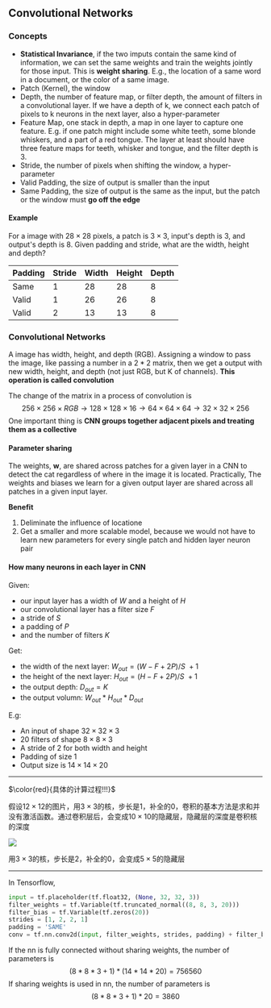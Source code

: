 ## Convolutional Networks

### Concepts

* **Statistical Invariance**, if the two imputs contain the same kind of information, we can set the same weights and train the weights jointly for those input. This is **weight sharing**. E.g., the location of a same word in a document, or the color of a same image.
* Patch (Kernel), the window
* Depth, the number of feature map, or filter depth, the amount of filters in a convolutional layer. If we have a depth of k, we connect each patch of pixels to k neurons in the next layer, also a hyper-parameter
* Feature Map, one stack in depth, a map in one layer to capture one feature. E.g. if one patch might include some white teeth, some blonde whiskers, and a part of a red tongue. The layer at least should have three feature maps for teeth, whisker and tongue, and the filter depth is 3.
* Stride, the number of pixels when shifting the window, a hyper-parameter
* Valid Padding, the size of output is smaller than the input
* Same Padding, the size of output is the same as the input, but the patch or the window must **go off the edge**

#### Example

For a image with $28 \times 28$ pixels, a patch is $3 \times 3$, input's depth is 3, and output's depth is 8. Given padding and stride, what are the width, height and depth?

| Padding | Stride | Width | Height | Depth |
| ------- | ------ | ----- | ------ | ----- |
| Same    | 1      | 28    | 28     | 8     |
| Valid   | 1      | 26    | 26     | 8     |
| Valid   | 2      | 13    | 13     | 8     |



### Convolutional Networks

A image has width, height, and depth (RGB). Assigning a window to pass the image, like passing a number in a $2 * 2$ matrix, then we get a output with new width, height, and depth (not just RGB, but K of channels). **This operation is called  convolution**

The change of the matrix in a process of convolution is 
$$
256 \times 256 \times RGB \to 128 \times 128 \times 16 \to 64 \times 64 \times 64 \to 32 \times 32 \times256
$$
One important thing is **CNN groups together adjacent pixels and treating them as a collective**

#### Parameter sharing

The weights, $\mathbf w$, are shared across patches for a given layer in a CNN to detect the cat regardless of where in the image it is located. Practically, The weights and biases we learn for a given output layer are shared across all patches in a given input layer.

**Benefit**

1. Deliminate the influence of locatione
2. Get a smaller and more scalable model, because we would not have to learn new parameters for every single patch and hidden layer neuron pair

#### How many neurons in each layer in CNN

Given:

* our input layer has a width of $W$ and a height of $H$
* our convolutional layer has a filter size $F$
* a stride of $S$
* a padding of $P$
* and the number of filters $K$

Get:

* the width of the next layer: $W_{out} = (W - F+ 2P)/ S \ + 1$
* the height of the next layer: $H_{out} = (H -F +2P)/S \ + 1$
* the output depth: $D_{out} = K$
* the output volumn: $W_{out} * H_{out} * D_{out}$ 

E.g:

* An input of shape $32 \times 32 \times 3$
* 20 filters of shape $8 \times 8 \times 3$
* A stride of 2 for both width and height
* Padding of size 1
* Output size is $14 \times 14 \times 20$

---

$\color{red}{具体的计算过程!!!}$

假设$12\times12$的图片，用$3\times3$的核，步长是1，补全的0，卷积的基本方法是求和并没有激活函数。通过卷积层后，会变成$10\times10$的隐藏层，隐藏层的深度是卷积核的深度

![](/assets/conv_3_3_1_0.png)

用$3\times3$的核，步长是2，补全的0，会变成$5\times5$的隐藏层

---

In Tensorflow,

```python
input = tf.placeholder(tf.float32, (None, 32, 32, 3))
filter_weights = tf.Variable(tf.truncated_normal((8, 8, 3, 20)))
filter_bias = tf.Variable(tf.zeros(20))
strides = [1, 2, 2, 1]
padding = 'SAME'
conv = tf.nn.conv2d(input, filter_weights, strides, padding) + filter_bias
```

If the nn is fully connected without sharing weights, the number of parameters is 
$$
(8 * 8 * 3 + 1) * (14 * 14 * 20) = 756560
$$
If sharing weights is used in nn, the number of parameters is 
$$
(8 * 8 * 3 + 1) * 20 = 3860
$$
